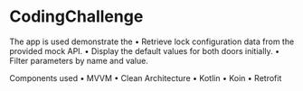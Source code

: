 # CodingChallenge

The app is used demonstrate the
• Retrieve lock configuration data from the provided mock API.
• Display the default values for both doors initially.
• Filter parameters by name and value.

Components used
• MVVM
• Clean Architecture
• Kotlin
• Koin
• Retrofit
